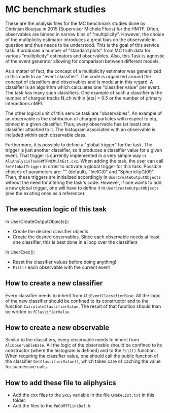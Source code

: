 # MC benchmark studies #
These are the analysis files for the MC benchmark studies done by Christian Bourjau in 2015 (Supervisor Michele Floris) for the HMTF. Often, observables are binned in narrow bins of "multiplicity". However, the choice of the multiplicity estimator introduces a great bias on the observable in question and thus needs to be understood. This is the goal of this service task. It produces a number of "standard plots" from MC truth data for various "multiplicity" estimators and observables. Also, this Task is agnostic of the event generator allowing for comparison between different models.

As a matter of fact, the concept of a multiplicity estimator was generalized in this code to an "event classifier". The code is organized around the concept of classifiers and observables and is modular in this regard. A classifier is an algorithm which calculates one "classifier value" per event. The task has many such classifiers. One example of such a classifier is the number of charged tracks N_ch within |eta| < 0.5 or the number of primary interactions nMPI.

The other logical unit of this service task are "observables". An example of an observable is the distribution of charged particles with respect to eta, binned in a given classifier. Thus, every observable has (at least) one classifier attached to it. The histogram associated with an observable is included within each observable class.

Furthermore, it is possible to define a "global trigger" for the task. The trigger is just another classifier, so it produces a classifier value for a given event. That trigger is currently implemented in a very simple way in `AliAnalysisTaskHMTFMCMultEst.cxx`. When adding the task, the user can call `SetGlobalTrigger` in order to activate a global trigger for this task. Possible choices of parameters are: "" (default), "InelGt0" and "SphericityGt09". Then, these triggers are initialized accordingly in  `UserCreateOutputObjects` without the need for altering the task's code. However, if one wants to add a new global trigger, one will have to define it in `UserCreateOutputObjects` (see the existing ones as a reference). 

## The execution logic of this task

In UserCreateOutputObjects():

 - Create the desired classifier objects
 - Create the desired observables.
 Since each observable needs at least one classifier, this is best done in a loop over the classifiers

In UserExec():

 - Reset the classifier values before doing anything!
 - `Fill()` each observable with the current event

## How to create a new classifier
Every classifier needs to inherit from `AliEventClassifierBase`. All the logic of the new classifier should be confined to its constructor and to the function `CalculateClassifierValue`. The result of that function should than be written to `fClassifierValue`.

## How to create a new observable
Similar to the classifiers, every observable needs to inherit from `AliObservableBase`. All the logic of the observable should be confined to its constructor (where the histogram is defined) and to the `Fill()` function. When requiring the classifier value, one should call the public function of the classifier `GetClassifierValue()`, which takes care of caching the value for successive calls.

## How to add these file to aliphysics

 - Add the cxx files to the `SRCS` variable in the file `CMakeList.txt` in this folder.
 - Add the files to the `PWGHMTFLinkDef.h`

